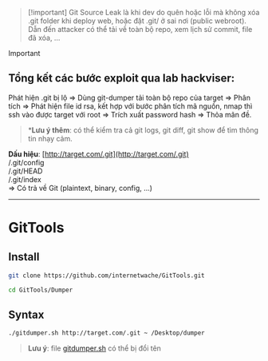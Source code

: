 > [!important] Git Source Leak là khi dev do quên hoặc lỗi mà không xóa .git folder khi deploy web, hoặc đặt .git/ ở sai nơi (public webroot). Dẫn đến attacker có thể tải về toàn bộ repo, xem lịch sử commit, file đã xóa, …

> [!important]
> 
> ## Tổng kết các bước exploit qua lab hackviser:
> 
> Phát hiện .git bị lộ ⇒ Dùng git-dumper tải toàn bộ repo của target ⇒ Phân tích ⇒ Phát hiện file id rsa, kết hợp với bước phân tích mã nguồn, nmap thì ssh vào được target với root ⇒ Trích xuất password hash ⇒ Thỏa mãn đề.
> 
> > ***Lưu ý thêm**: có thể kiểm tra cả git logs, git diff, git show để tìm thông tin nhạy cảm.

**Dấu hiệu**: [http://target.com/.git](http://target.com/.git)  
/.git/config  
/.git/HEAD  
/.git/index  
⇒ Có trả về Git (plaintext, binary, config, ...)

---

# GitTools

## Install

```Bash
git clone https://github.com/internetwache/GitTools.git
```

```Bash
cd GitTools/Dumper
```

  

## Syntax

```Bash
./gitdumper.sh http://target.com/.git ~ /Desktop/dumper
```

> **Lưu ý**: file [gitdumper.sh](http://gitdumper.sh) có thể bị đổi tên